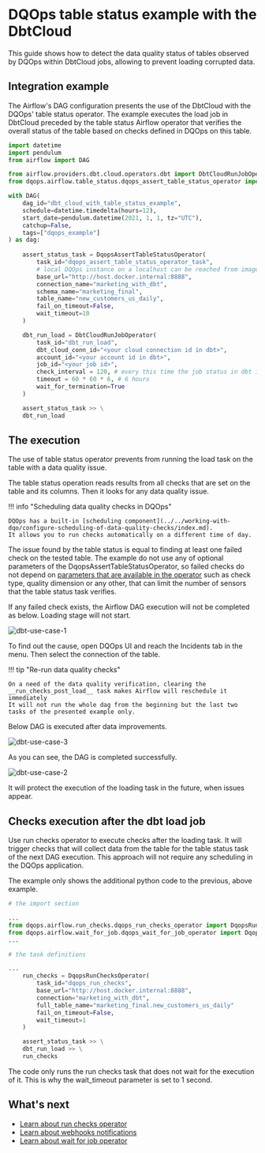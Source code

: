 # DQOps table status example with the DbtCloud
This guide shows how to detect the data quality status of tables observed by DQOps within DbtCloud jobs, allowing to prevent loading corrupted data.

## Integration example

The Airflow's DAG configuration presents the use of the DbtCloud with the DQOps' table status operator.
The example executes the load job in DbtCloud preceded by the table status Airflow operator that verifies the overall status of the table based on checks defined in DQOps on this table.

```python
import datetime
import pendulum
from airflow import DAG

from airflow.providers.dbt.cloud.operators.dbt import DbtCloudRunJobOperator
from dqops.airflow.table_status.dqops_assert_table_status_operator import DqopsAssertTableStatusOperator

with DAG(
    dag_id="dbt_cloud_with_table_status_example",
    schedule=datetime.timedelta(hours=12),
    start_date=pendulum.datetime(2021, 1, 1, tz="UTC"),
    catchup=False,
    tags=["dqops_example"]
) as dag:
    
    assert_status_task = DqopsAssertTableStatusOperator(
        task_id="dqops_assert_table_status_operator_task",
        # local DQOps instance on a localhost can be reached from images with substitution the "host.docker.internal" in place of "localhost"
        base_url="http://host.docker.internal:8888",
        connection_name="marketing_with_dbt",
        schema_name="marketing_final",
        table_name="new_customers_us_daily",
        fail_on_timeout=False,
        wait_timeout=10
    )

    dbt_run_load = DbtCloudRunJobOperator(
        task_id="dbt_run_load",
        dbt_cloud_conn_id="<your cloud connection id in dbt>",
        account_id="<your account id in dbt>",
        job_id="<your job id>",
        check_interval = 120, # every this time the job status in dbt is checked
        timeout = 60 * 60 * 6, # 6 hours
        wait_for_termination=True
    )

    assert_status_task >> \
    dbt_run_load

```


## The execution

The use of table status operator prevents from running the load task on the table with a data quality issue.

The table status operation reads results from all checks that are set on the table and its columns.
Then it looks for any data quality issue.

!!! info "Scheduling data quality checks in DQOps"

    DQOps has a built-in [scheduling component](../../working-with-dqo/configure-scheduling-of-data-quality-checks/index.md).
    It allows you to run checks automatically on a different time of day.


The issue found by the table status is equal to finding at least one failed check on the tested table. 
The example do not use any of optional parameters of the DqopsAssertTableStatusOperator, 
so failed checks do not depend on [parameters that are available in the operator](../airflow/table-status-operator.md) 
such as check type, quality dimension or any other, that can limit the number of sensors that the table status task verifies.

If any failed check exists, the Airflow DAG execution will not be completed as below. Loading stage will not start.

![dbt-use-case-1](https://dqops.com/docs/images/integrations/airflow/dbt/dbt-cloud-table-status/dbt-cloud-table-status-1.png)

To find out the cause, open DQOps UI and reach the Incidents tab in the menu. 
Then select the connection of the table.

!!! tip "Re-run data quality checks"

    On a need of the data quality verification, clearing the __run_checks_post_load__ task makes Airflow will reschedule it immediately
    It will not run the whole dag from the beginning but the last two tasks of the presented example only.

Below DAG is executed after data improvements.

![dbt-use-case-3](https://dqops.com/docs/images/integrations/airflow/dbt/dbt-cloud-table-status/dbt-cloud-table-status-3.png)

As you can see, the DAG is completed successfully. 

![dbt-use-case-2](https://dqops.com/docs/images/integrations/airflow/dbt/dbt-cloud-table-status/dbt-cloud-table-status-2.png)

It will protect the execution of the loading task in the future, when issues appear.

## Checks execution after the dbt load job

Use run checks operator to execute checks after the loading task. 
It will trigger checks that will collect data from the table for the table status task of the next DAG execution.
This approach will not require any scheduling in the DQOps application.

The example only shows the additional python code to the previous, above example. 


```python
# the import section

...
from dqops.airflow.run_checks.dqops_run_checks_operator import DqopsRunChecksOperator
from dqops.airflow.wait_for_job.dqops_wait_for_job_operator import DqopsWaitForJobOperator
...

# the task definitions

...
    run_checks = DqopsRunChecksOperator(
        task_id="dqops_run_checks",
        base_url="http://host.docker.internal:8888",
        connection="marketing_with_dbt",
        full_table_name="marketing_final.new_customers_us_daily"
        fail_on_timeout=False,
        wait_timeout=1
    )

    assert_status_task >> \
    dbt_run_load >> \
    run_checks

```

The code only runs the run checks task that does not wait for the execution of it.
This is why the wait_timeout parameter is set to 1 second.


## What's next

- [Learn about run checks operator](../airflow/run-checks-operator.md)
- [Learn about webhooks notifications](../webhooks/index.md)
- [Learn about wait for job operator](../airflow/wait-for-job-operator.md)
